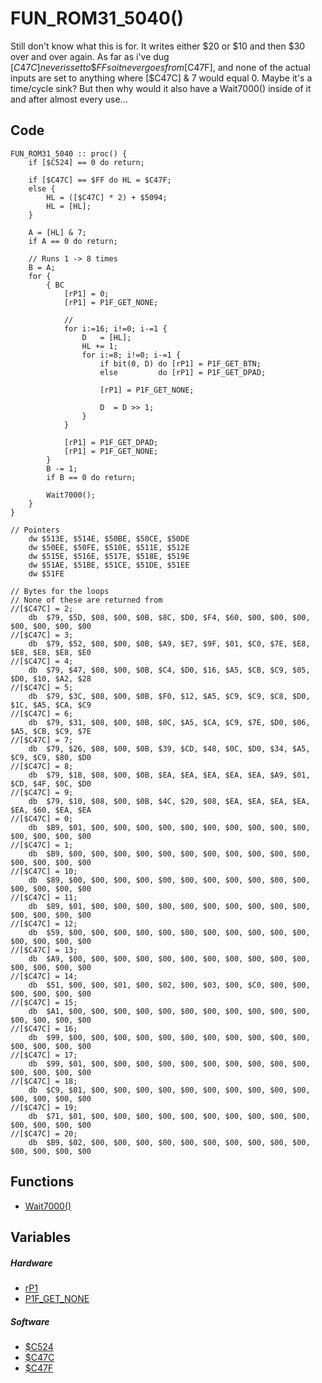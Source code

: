 # FUN_ROM31_5040()
Still don't know what this is for.
It writes either \$20 or \$10 and then \$30 over and over again.
As far as i've dug [$C47C] never is set to \$FF so it never goes from [$C47F], and none of the actual inputs are set to anything where [$C47C] & 7 would equal 0.
Maybe it's a time/cycle sink? But then why would it also have a Wait7000() inside of it and after almost every use...
## Code
```
FUN_ROM31_5040 :: proc() {
	if [$C524] == 0 do return;
	
	if [$C47C] == $FF do HL = $C47F;
	else {
		HL = ([$C47C] * 2) + $5094;
		HL = [HL];
	}
	
	A = [HL] & 7;
	if A == 0 do return;
	
	// Runs 1 -> 8 times
	B = A;
	for {
		{ BC
			[rP1] = 0;
			[rP1] = P1F_GET_NONE;
			
			// 
			for i:=16; i!=0; i-=1 {
				D   = [HL];
				HL += 1;
				for i:=8; i!=0; i-=1 {
					if bit(0, D) do [rP1] = P1F_GET_BTN;
					else         do [rP1] = P1F_GET_DPAD;
					
					[rP1] = P1F_GET_NONE;
					
					D  = D >> 1;
				}
			}
			
			[rP1] = P1F_GET_DPAD;
			[rP1] = P1F_GET_NONE;
		}
		B -= 1;
		if B == 0 do return;
		
		Wait7000();
	}
}

// Pointers
    dw $513E, $514E, $50BE, $50CE, $50DE
	dw $50EE, $50FE, $510E, $511E, $512E
    dw $515E, $516E, $517E, $518E, $519E
    dw $51AE, $51BE, $51CE, $51DE, $51EE
    dw $51FE

// Bytes for the loops
// None of these are returned from
//[$C47C] = 2;
    db  $79, $5D, $08, $00, $0B, $8C, $D0, $F4, $60, $00, $00, $00, $00, $00, $00, $00
//[$C47C] = 3;
    db  $79, $52, $08, $00, $0B, $A9, $E7, $9F, $01, $C0, $7E, $E8, $E8, $E8, $E8, $E0
//[$C47C] = 4;
    db  $79, $47, $08, $00, $0B, $C4, $D0, $16, $A5, $CB, $C9, $05, $D0, $10, $A2, $28
//[$C47C] = 5;
    db  $79, $3C, $08, $00, $0B, $F0, $12, $A5, $C9, $C9, $C8, $D0, $1C, $A5, $CA, $C9
//[$C47C] = 6;
    db  $79, $31, $08, $00, $0B, $0C, $A5, $CA, $C9, $7E, $D0, $06, $A5, $CB, $C9, $7E
//[$C47C] = 7;
    db  $79, $26, $08, $00, $0B, $39, $CD, $48, $0C, $D0, $34, $A5, $C9, $C9, $80, $D0
//[$C47C] = 8;
    db  $79, $1B, $08, $00, $0B, $EA, $EA, $EA, $EA, $EA, $A9, $01, $CD, $4F, $0C, $D0
//[$C47C] = 9;
    db  $79, $10, $08, $00, $0B, $4C, $20, $08, $EA, $EA, $EA, $EA, $EA, $60, $EA, $EA
//[$C47C] = 0;
    db  $B9, $01, $00, $00, $00, $00, $00, $00, $00, $00, $00, $00, $00, $00, $00, $00
//[$C47C] = 1;
    db  $B9, $00, $00, $00, $00, $00, $00, $00, $00, $00, $00, $00, $00, $00, $00, $00
//[$C47C] = 10;
    db  $89, $00, $00, $00, $00, $00, $00, $00, $00, $00, $00, $00, $00, $00, $00, $00
//[$C47C] = 11;
    db  $89, $01, $00, $00, $00, $00, $00, $00, $00, $00, $00, $00, $00, $00, $00, $00
//[$C47C] = 12;
    db  $59, $00, $00, $00, $00, $00, $00, $00, $00, $00, $00, $00, $00, $00, $00, $00
//[$C47C] = 13;
    db  $A9, $00, $00, $00, $00, $00, $00, $00, $00, $00, $00, $00, $00, $00, $00, $00
//[$C47C] = 14;
    db  $51, $00, $00, $01, $00, $02, $00, $03, $00, $C0, $00, $00, $00, $00, $00, $00
//[$C47C] = 15;
    db  $A1, $00, $00, $00, $00, $00, $00, $00, $00, $00, $00, $00, $00, $00, $00, $00
//[$C47C] = 16;
    db  $99, $00, $00, $00, $00, $00, $00, $00, $00, $00, $00, $00, $00, $00, $00, $00
//[$C47C] = 17;
    db  $99, $01, $00, $00, $00, $00, $00, $00, $00, $00, $00, $00, $00, $00, $00, $00
//[$C47C] = 18;
    db  $C9, $01, $00, $00, $00, $00, $00, $00, $00, $00, $00, $00, $00, $00, $00, $00
//[$C47C] = 19;
    db  $71, $01, $00, $00, $00, $00, $00, $00, $00, $00, $00, $00, $00, $00, $00, $00
//[$C47C] = 20;
    db  $B9, $02, $00, $00, $00, $00, $00, $00, $00, $00, $00, $00, $00, $00, $00, $00
```
## Functions
- [Wait7000()](bank0/wait_7000.md)
## Variables
##### Hardware
- [rP1](variables/hardware/rP1.md)
- [P1F_GET_NONE](variables/hardware/rP1.md)
##### Software
- [$C524](variables/software/C524.md)
- [$C47C](variables/software/C47C.md)
- [$C47F](variables/software/C47F.md)